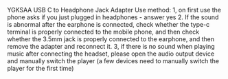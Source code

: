 

YGKSAA USB C to Headphone Jack Adapter Use method:
1, on first use the phone asks if you just plugged in headphones - answer yes
2. If the sound is abnormal after the earphone is connected, check whether the type-c terminal is properly connected to the mobile phone, and then check whether the 3.5mm jack is properly connected to the earphone, and then remove the adapter and reconnect it.
3, if there is no sound when playing music after connecting the headset, please open the audio output device and manually switch the player (a few devices need to manually switch the player for the first time)
